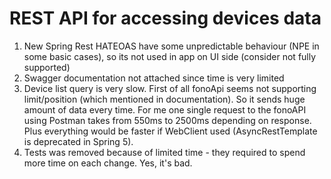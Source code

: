 # REST API for accessing devices data


1. New Spring Rest HATEOAS have some unpredictable behaviour (NPE in some basic cases), so its not used in app on UI side (consider not fully supported)
1. Swagger documentation not attached since time is very limited
1. Device list query is very slow. First of all fonoApi seems not supporting limit/position (which mentioned in documentation). So it sends huge amount of data every time. For me one single request to the fonoAPI using Postman takes from 550ms to 2500ms depending on response. Plus everything would be faster if WebClient used (AsyncRestTemplate is deprecated in Spring 5).
1. Tests was removed because of limited time - they required to spend more time on each change. Yes, it's bad. 